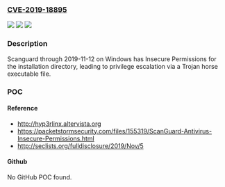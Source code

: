 ### [CVE-2019-18895](https://cve.mitre.org/cgi-bin/cvename.cgi?name=CVE-2019-18895)
![](https://img.shields.io/static/v1?label=Product&message=n%2Fa&color=blue)
![](https://img.shields.io/static/v1?label=Version&message=n%2Fa&color=blue)
![](https://img.shields.io/static/v1?label=Vulnerability&message=n%2Fa&color=brighgreen)

### Description

Scanguard through 2019-11-12 on Windows has Insecure Permissions for the installation directory, leading to privilege escalation via a Trojan horse executable file.

### POC

#### Reference
- http://hyp3rlinx.altervista.org
- https://packetstormsecurity.com/files/155319/ScanGuard-Antivirus-Insecure-Permissions.html
- http://seclists.org/fulldisclosure/2019/Nov/5

#### Github
No GitHub POC found.

